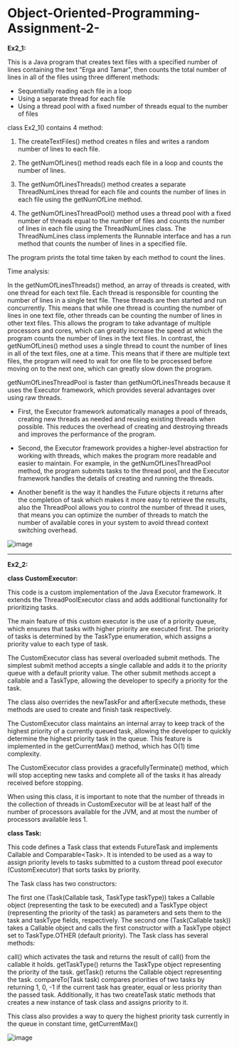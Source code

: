 # Object-Oriented-Programming-Assignment-2-

**Ex2_1:**

This is a Java program that creates text files with a specified number of lines containing the text "Erga and Tamar", then counts the total number of lines in all of the files using three different methods:

* Sequentially reading each file in a loop
* Using a separate thread for each file
* Using a thread pool with a fixed number of threads equal to the number of files

class Ex2_1() contains 4 method:

1. The createTextFiles() method creates n files and writes a random number of lines to each file.

2. The getNumOfLines() method reads each file in a loop and counts the number of lines.

3. The getNumOfLinesThreads() method creates a separate ThreadNumLines thread for each file and counts the number of lines in each file using the getNumOfLine method. 

4. The getNumOfLinesThreadPool() method uses a thread pool with a fixed number of threads equal to the number of files and counts the number of lines in each file using the ThreadNumLines class. The ThreadNumLines class implements the Runnable interface and has a run method that counts the number of lines in a specified file.

The program prints the total time taken by each method to count the lines.

Time analysis:

In the getNumOfLinesThreads() method, an array of threads is created, with one thread for each text file. Each thread is responsible for counting the number of lines in a single text file. These threads are then started and run concurrently. This means that while one thread is counting the number of lines in one text file, other threads can be counting the number of lines in other text files. This allows the program to take advantage of multiple processors and cores, which can greatly increase the speed at which the program counts the number of lines in the text files.
In contrast, the getNumOfLines() method uses a single thread to count the number of lines in all of the text files, one at a time. This means that if there are multiple text files, the program will need to wait for one file to be processed before moving on to the next one, which can greatly slow down the program.

getNumOfLinesThreadPool is faster than getNumOfLinesThreads because it uses the Executor framework, which provides several advantages over using raw threads.
* First, the Executor framework automatically manages a pool of threads, creating new threads as needed and reusing existing threads when possible. This reduces the overhead of creating and destroying threads and improves the performance of the program.

* Second, the Executor framework provides a higher-level abstraction for working with threads, which makes the program more readable and easier to maintain. For example, in the getNumOfLinesThreadPool method, the program submits tasks to the thread pool, and the Executor framework handles the details of creating and running the threads.

* Another benefit is the way it handles the Future objects it returns after the completion of task which makes it more easy to retrieve the results, also the ThreadPool allows you to control the number of thread it uses, that means you can optimize the number of threads to match the number of available cores in your system to avoid thread context switching overhead.

![image](https://user-images.githubusercontent.com/118682445/211606957-58cbee95-fee0-4ee6-8fc3-8689d42535f2.png)

**********************

**Ex2_2:**
 
 **class CustomExecutor<T>:**
 
 This code is a custom implementation of the Java Executor framework. It extends the ThreadPoolExecutor class and adds additional functionality for prioritizing tasks.

The main feature of this custom executor is the use of a priority queue, which ensures that tasks with higher priority are executed first. The priority of tasks is determined by the TaskType enumeration, which assigns a priority value to each type of task.

The CustomExecutor class has several overloaded submit methods. The simplest submit method accepts a single callable and adds it to the priority queue with a default priority value. The other submit methods accept a callable and a TaskType, allowing the developer to specify a priority for the task.

The class also overrides the newTaskFor and afterExecute methods, these methods are used to create and finish task respectively.

The CustomExecutor class maintains an internal array to keep track of the highest priority of a currently queued task, allowing the developer to quickly determine the highest priority task in the queue. This feature is implemented in the getCurrentMax() method, which has O(1) time complexity.

The CustomExecutor class provides a gracefullyTerminate() method, which will stop accepting new tasks and complete all of the tasks it has already received before stopping.

When using this class, it is important to note that the number of threads in the collection of threads in CustomExecutor will be at least half of the number of processors available for the JVM, and at most the number of processors available less 1.

 **class Task<T>:**
 
  This code defines a Task class that extends FutureTask and implements Callable and Comparable<Task<T>>. It is intended to be used as a way to assign priority levels to tasks submitted to a custom thread pool executor (CustomExecutor) that sorts tasks by priority.

The Task class has two constructors:

The first one (Task(Callable<T> task, TaskType taskType)) takes a Callable<T> object (representing the task to be executed) and a TaskType object (representing the priority of the task) as parameters and sets them to the task and taskType fields, respectively.
The second one (Task(Callable<T> task)) takes a Callable<T> object and calls the first constructor with a TaskType object set to TaskType.OTHER (default priority).
The Task class has several methods:

call() which activates the task and returns the result of call() from the callable it holds.
getTaskType() returns the TaskType object representing the priority of the task.
getTask() returns the Callable<T> object representing the task.
compareTo(Task task) compares priorities of two tasks by returning 1, 0, -1 if the current task has greater, equal or less priority than the passed task.
Additionally, it has two createTask static methods that creates a new instance of task class and assigns priority to it.

This class also provides a way to query the highest priority task currently in the queue in constant time, getCurrentMax()
 
 ![image](https://user-images.githubusercontent.com/118682445/211607087-a057bc48-52c0-4842-8712-71c71fcc49c5.png)




